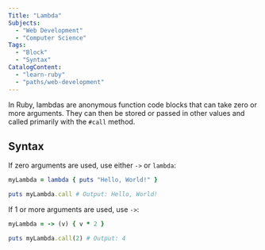 ```yaml
---
Title: "Lambda"
Subjects:
  - "Web Development"
  - "Computer Science"
Tags: 
  - "Block"
  - "Syntax"
CatalogContent:
  - "learn-ruby"
  - "paths/web-development"
---
```


In Ruby, lambdas are anonymous function code blocks that can take zero or more arguments. They can then be stored or passed in other values and called primarily with the `#call` method. 

## Syntax

If zero arguments are used, use either `->` or `lambda`:

```rb
myLambda = lambda { puts "Hello, World!" }

puts myLambda.call # Output: Hello, World!
```

If 1 or more arguments are used, use `->`: 

```rb
myLambda = -> (v) { v * 2 }

puts myLambda.call(2) # Output: 4
```